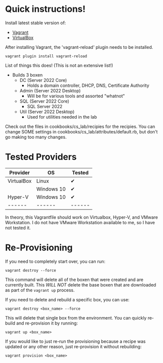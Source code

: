# Quick instructions!

Install latest stable version of:
- [Vagrant](https://vagrantup.com)
- [VirtualBox](https://virtualbox.org)

After installing Vagrant, the 'vagrant-reload' plugin needs to be installed.

```
vagrant plugin install vagrant-reload
```

List of things this does! (This is not an extensive list!)
- Builds 3 boxen
  - DC (Server 2022 Core)
    - Holds a domain controller, DHCP, DNS, Certificate Authority
  - Admin (Server 2022 Desktop)
    - Will be for various tools and assorted "whatnot"
  - SQL (Server 2022 Core)
    - SQL Server 2022
  - Util (Server 2022 Desktop)
    - Used for utilities needed in the lab
	
Check out the files in cookbooks/cs_lab/recipies for the recipies. You can change SOME settings in cookbooks/cs_lab/attributes/default.rb, but don't go making too many changes.

# Tested Providers
| Provider | OS | Tested |
| ---------|----|--------|
| VirtualBox | Linux | ✔ |
| | Windows 10 |  ✔ |
| Hyper-V | Windows 10 | ✔ |
|------|------|------|

In theory, this Vagrantfile should work on Virtualbox, Hyper-V, and VMware Workstation. I do not have VMware Workstation available to me, so I have not tested it.


# Re-Provisioning
If you need to completely start over, you can run:
```
vagrant destroy --force
```
This command will delete all of the boxen that were created and are currently built. This *WILL NOT* delete the base boxen that are downloaded as part of the `vagrant up` process.

If you need to delete and rebuild a specific box, you can use:
```
vagrant destroy <box_name> --force
```
This will delete that single box from the environment. You can quickly re-build and re-provision it by running:
```
vagrant up <box_name>
```

If you would like to just re-run the provisioning because a recipe was updated or any other reason, just re-provision it without rebuilding:
```
vagrant provision <box_name>
```